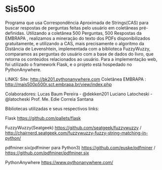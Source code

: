 # Sis500
Programa que usa Correspondência Aproximada de Strings(CAS) para buscar respostas de perguntas feitas pelo usuário em coletâneas pré-definidas.
Utilizando a coletânea 500 Perguntas, 500 Respostas da EMBRAPA , realizamos a mineração do texto dos PDFs disponibilizados gratuitamente, e utilizando a CAS, mais precisamente o algoritmo da Distância de Levenshtein, implementada com a biblioteca FuzzyWuzzy, comparamos as perguntas do usuário com a base de dados do livro, que retorna os conteúdos relacionados ao usuário.
Para a implementação web, foi utilizado o framework Flask, e o projeto está hospedado no PythonAnywhere.

LINKS:
Site: http://bk201.pythonanywhere.com
Coletânea EMBRAPA : http://mais500p500r.sct.embrapa.br/view/index.php

Colaboradores:
Lucas Baum Pereira - @dekken201
Luciano Latocheski - @latocheski
Prof. Me. Edie Correia Santana

Bibliotecas utilizadas e seus respectivos links:

Flask 
https://github.com/pallets/flask

FuzzyWuzzy(Seatgeek) 
https://github.com/seatgeek/fuzzywuzzy /
http://chairnerd.seatgeek.com/fuzzywuzzy-fuzzy-string-matching-in-python/

pdfminer.six(pdfminer para Python3) 
https://github.com/euske/pdfminer /
https://github.com/pdfminer/pdfminer.six

PythonAnywhere
https://www.pythonanywhere.com/
